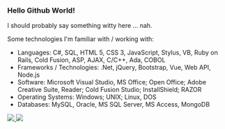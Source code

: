### Hello Github World!

I should probably say something witty here ... nah.

Some technologies I'm familiar with / working with:
 - Languages: C#, SQL, HTML 5, CSS 3, JavaScript, Stylus, VB, Ruby on Rails, Cold Fusion, ASP, AJAX, C/C++, Ada, COBOL
 - Frameworks / Technologies: .Net, jQuery, Bootstrap, Vue, Web API, Node.js
 - Software: Microsoft Visual Studio, MS Office; Open Office; Adobe Creative Suite, Reader; Cold Fusion Studio; InstallShield; RAZOR
 - Operating Systems: Windows; UNIX; Linux, DOS
 - Databases: MySQL, Oracle, MS SQL Server, MS Access, MongoDB

<div>
  <a href="https://github.com/LemonadeGT1/LemonadeGT1" align="left">
    <img src="https://github-readme-stats.vercel.app/api/top-langs/?username=LemonadeGT1&text_color=586069&layout=compact&hide_border=true&bg_color=fff&title_color=0366d6&count_private=true&include_all_commits=true" />
  </a>

  <a href="https://github.com/LemonadeGT1/LemonadeGT1" align="right">
    <img src="https://github-readme-stats.vercel.app/api?username=LemonadeGT1&count_private=true&show_icons=true&icon_color=222&title_color=0366d6&text_color=586069&bg_color=fff&hide=issues&hide_border=true&include_all_commits=true" />
  </a>
</div>


<!-- - 🔭 I’m currently working on ...
- 🌱 I’m currently learning ...
- 👯 I’m looking to collaborate on ...
- 🤔 I’m looking for help with ...
- 💬 Ask me about ...
- 📫 How to reach me: ...
- 😄 Pronouns: ...
- ⚡ Fun fact: ... -->

